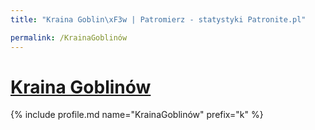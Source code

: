 ```yaml
---
title: "Kraina Goblin\xF3w | Patromierz - statystyki Patronite.pl"

permalink: /KrainaGoblinów
---
```


# [Kraina Goblinów](https://patronite.pl/KrainaGoblinów)

{% include profile.md name="KrainaGoblinów" prefix="k" %}
